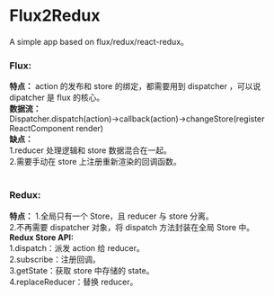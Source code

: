 # Flux2Redux
A simple app based on flux/redux/react-redux。

### Flux:<br/>
**特点：**
action 的发布和 store 的绑定，都需要用到 dispatcher ，可以说 dipatcher 是 flux 的核心。<br/>
**数据流：**<br/>
Dispatcher.dispatch(action)->callback(action)->changeStore(register ReactComponent render)<br/>
**缺点：**<br/>
1.reducer 处理逻辑和 store 数据混合在一起。<br/>
2.需要手动在 store 上注册重新渲染的回调函数。<br/> 
<br/> 
### Redux:<br/> 
**特点：**
1.全局只有一个 Store，且 reducer 与 store 分离。<br/> 
2.不再需要 dispatcher 对象，将 dispatch 方法封装在全局 Store 中。<br/> 
**Redux Store API:**<br/> 
1.dispatch：派发 action 给 reducer。<br/> 
2.subscribe：注册回调。<br/> 
3.getState：获取 store 中存储的 state。<br/> 
4.replaceReducer：替换 reducer。<br/> 